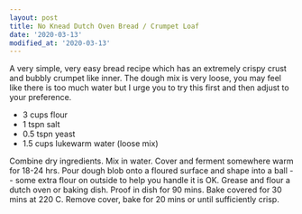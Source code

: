 ```yaml
---
layout: post
title: No Knead Dutch Oven Bread / Crumpet Loaf
date: '2020-03-13'
modified_at: '2020-03-13'
---
```


A very simple, very easy bread recipe which has an extremely crispy crust and bubbly crumpet like inner. The dough mix is very loose, you may feel like there is too much water but I urge you to try this first and then adjust to your preference.

* 3 cups flour
* 1 tspn salt
* 0.5 tspn yeast
* 1.5 cups lukewarm water (loose mix)

Combine dry ingredients. Mix in water. Cover and ferment somewhere warm for 18-24 hrs. Pour dough blob onto a floured surface and shape into a ball -- some extra flour on outside to help you handle it is OK. Grease and flour a dutch oven or baking dish. Proof in dish for 90 mins. Bake covered for 30 mins at 220 C. Remove cover, bake for 20 mins or until sufficiently crisp.
